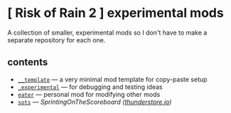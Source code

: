# [ Risk of Rain 2 ] experimental mods

A collection of smaller, experimental mods so I don't have to make a separate repository for each one.

## contents
- [`__template`](./__template/) — a very minimal mod template for copy-paste setup
- [`_experimental`](./_experimental/) — for debugging and testing ideas
- [`eater`](./eater/) — personal mod for modifying other mods
- [`sots`](./sots/) — *SprintingOnTheScoreboard ([thunderstore.io](https://thunderstore.io/package/itsschwer/SprintingOnTheScoreboard/))*
